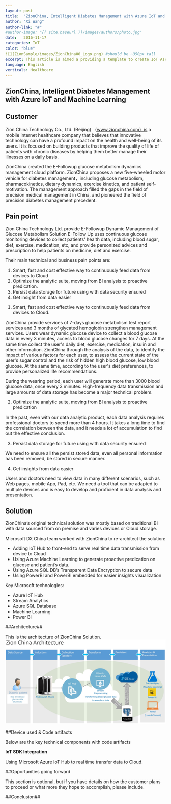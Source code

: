 ```yaml
---
layout: post
title:  "ZionChina, Intelligent Diabetes Management with Azure IoT and Machine Learning "
author: "Xi Wang"
author-link: "#"
#author-image: "{{ site.baseurl }}/images/authors/photo.jpg"
date:   2016-11-17
categories: IoT
color: "blue"
![](ZionSample/images/ZionChina00_Logo.png) #should be ~350px tall
excerpt: This article is aimed a providing a template to create IoT Ascend+ win articles.
language: English
verticals: Healthcare
---
```




## ZionChina, Intelligent Diabetes Management with Azure IoT and Machine Learning ##

 
## Customer ##

Zion China Technology Co., Ltd. (Beijing) （www.zionchina.com）is a mobile internet healthcare company that believes that innovative technology can have a profound impact on the health and well-being of its users. It is focused on building products that improve the quality of life of patients with chronic diseases by helping them better manage their illnesses on a daily basis.
 
ZionChina created the E-Followup glucose metabolism dynamics management cloud platform. ZionChina proposes a new five-wheeled motor vehicle for diabetes management，including glucose metabolism, pharmacokinetics, dietary dynamics, exercise kinetics, and patient self-motivation. The management approach filled the gaps in the field of precision medical management in China, and pioneered the field of precision diabetes management precedent.


 
## Pain point ##

Zion China Technology Ltd. provide E-Followup Dynamic Management of Glucose Metabolism Solution E-Follow Up uses continuous glucose monitoring devices to collect patients' health data, including blood sugar, diet, exercise, medication, etc, and provide personized advices and prescription to help patients on medicine, diet and exercise.  

Their main technical and business pain points are:

1. Smart, fast and cost effective way to continuously feed data from devices to Cloud 
1. Optimize the analytic suite, moving from BI analysis to proactive predication. 
1. Persist data storage for future using with data security ensured
1. Get insight from data easier



1) Smart, fast and cost effective way to continuously feed data from devices to Cloud.

ZionChina provide services of 7-days glucose metabolism test report services and 3 months of glycated hemoglobin strengthen management services. Users wear dynamic glucose device to collect a blood glucose data in every 3 minutes, access to blood glucose changes for 7 days. At the same time collect the user's daily diet, exercise, medication, insulin and other information. ZionChina through the analysis of the data, to identify the impact of various factors for each user, to assess the current state of the user's sugar control and the risk of hidden high blood glucose, low blood glucose. At the same time, according to the user's diet preferences, to provide personalized life recommendations. 

During the wearing period, each user will generate more than 3000 blood glucose data, once every 3 minutes. High-frequency data transmission and large amounts of data storage has become a major technical problem. 

2)	Optimize the analytic suite, moving from BI analysis to proactive predication 

In the past, even with our data analytic product, each data analysis requires professional doctors to spend more than 4 hours. It takes a long time to find the correlation between the data, and it needs a lot of accumulation to find out the effective conclusion. 

3)	Persist data storage for future using with data security ensured

We need to ensure all the persist stored data, even all personal information has been removed, be stored in secure manner.


4)	Get insights from data easier

Users and doctors need to view data in many different scenarios, such as Web pages, mobile App, Pad, etc. We need a tool that can be adapted to multiple devices and is easy to develop and proficient in data analysis and presentation.


 
## Solution ##


ZionChina’s original technical solution was mostly based on traditional BI with data sourced from on premise and varies devices or Cloud storage. 

Microsoft DX China team worked with ZionChina to re-architect the solution:

- Adding IoT Hub to front-end to serve real time data transmission from device to Cloud
- Using Azure Machine Learning to generate proactive predication on glucose and patient’s data. 
- Using Azure SQL DB’s Transparent Data Encryption to secure data
- Using PowerBI and PowerBI embedded for easier insights visualization 

Key Microsoft technologies:
 
- Azure IoT Hub
- Stream Analytics
- Azure SQL Database
- Machine Learning
- Power BI

 

##Architecture##

This is the architecture of ZionChina Solution.
![](../images/ZionChina01_Arch.jpg)



##Device used & Code artifacts

Below are the key technical components with code artifacts

**IoT SDK Integration**

Using Microsoft Azure IoT Hub to real time transfer data to Cloud.



    


##Opportunities going forward

This section is optional, but if you have details on how the customer plans to proceed or what more they hope to accomplish, please include.

##Conclusion##




